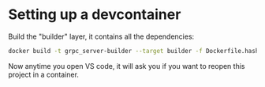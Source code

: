 # Setting up a devcontainer

Build the "builder" layer, it contains all the dependencies:

```sh
docker build -t grpc_server-builder --target builder -f Dockerfile.hash .
```

Now anytime you open VS code, it will ask you if you want to reopen this project in a container.